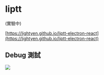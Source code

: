 # liptt

(實驗中)

[https://lightyen.github.io/liptt-electron-react](https://lightyen.github.io/liptt-electron-react)

## Debug 測試

<img src="https://i.imgur.com/atALXXK.png" />


